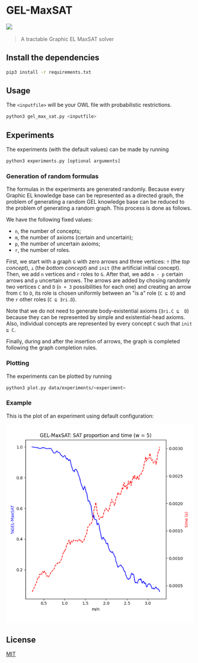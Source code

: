 # GEL-MaxSAT
![](https://img.shields.io/github/license/andrewijano/gel-max-sat) 
> A tractable Graphic EL MaxSAT solver

## Install the dependencies
```bash
pip3 install -r requirements.txt
```

## Usage
The `<inputfile>` will be your OWL file with probabilistic restrictions. 

```bash
python3 gel_max_sat.py <inputfile>
```

## Experiments
The experiments (with the default values) can be made by running
```bash
python3 experiments.py [optional arguments]
```

### Generation of random formulas
The formulas in the experiments are generated randomly. Because every Graphic EL knowledge base can be represented as a directed graph, the problem of generating a random GEL knowledge base can be reduced to the problem of generating a random graph. This process is done as follows.

We have the following fixed values:
- `n`, the number of concepts;
- `m`, the number of axioms (certain and uncertain);
- `p`, the number of uncertain axioms;
- `r`, the number of roles.

First, we start with a graph `G` with zero arrows and three vertices: `⊤` (the *top concept*), `⊥` (the *bottom concept*) and `init` (the artificial initial concept). Then, we add `n` vertices and `r` roles to `G`. After that, we add `m - p` certain arrows and `p` uncertain arrows. The arrows are added by chosing randomly two vertices `C` and `D` (`n + 3` possibilities for each one) and creating an arrow from `C` to `D`, its role is chosen uniformly between an "is a" role (`C ⊑ D`) and the `r` other roles (`C ⊑ ∃ri.D`).  

Note that we do not need to generate body-existential axioms (`∃ri.C ⊑  D`) because they can be represented by simple and existential-head axioms. Also, individual concepts are represented by every concept `C` such that `init ⊑ C`. 

Finally, during and after the insertion of arrows, the graph is completed following the graph completion rules.

### Plotting
The experiments can be plotted by running
```bash
python3 plot.py data/experiments/<experiment>
``` 

### Example
This is the plot of an experiment using default configuration:

![](./data/plots/m11-M200-s1-n60-p10-t100-r3.png)

## License
[MIT](https://choosealicense.com/licenses/mit/)
